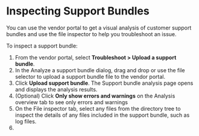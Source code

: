 # Inspecting Support Bundles

You can use the vendor portal to get a visual analysis of customer support bundles and use the file inspector to help you troubleshoot an issue.

To inspect a support bundle:

1. From the vendor portal, select **Troubleshoot > Upload a support bundle**.
1. In the Analyze a support bundle dialog, drag and drop or use the file selector to upload a support bundle file to the vendor portal.
1. Click **Upload support bundle**.
  The Support bundle analysis page opens and displays the analysis results.
1. (Optional) Click **Only show errors and warnings** on the Analysis overview tab to see only errors and warnings
1. On the File inspector tab, select any files from the directory tree to inspect the details of any files included in the support bundle, such as log files.
1. 

